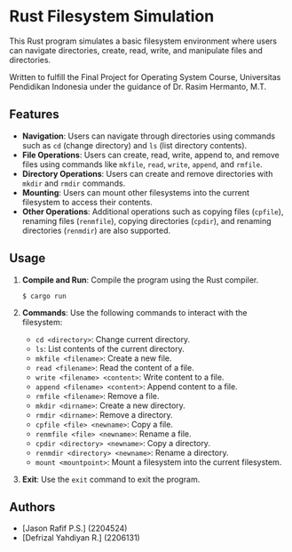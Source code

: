 # Rust Filesystem Simulation

This Rust program simulates a basic filesystem environment where users can navigate directories, create, read, write, and manipulate files and directories.

Written to fulfill the Final Project for Operating System Course, Universitas Pendidikan Indonesia
under the guidance of Dr. Rasim Hermanto, M.T.

## Features

- **Navigation**: Users can navigate through directories using commands such as `cd` (change directory) and `ls` (list directory contents).
- **File Operations**: Users can create, read, write, append to, and remove files using commands like `mkfile`, `read`, `write`, `append`, and `rmfile`.
- **Directory Operations**: Users can create and remove directories with `mkdir` and `rmdir` commands.
- **Mounting**: Users can mount other filesystems into the current filesystem to access their contents.
- **Other Operations**: Additional operations such as copying files (`cpfile`), renaming files (`renmfile`), copying directories (`cpdir`), and renaming directories (`renmdir`) are also supported.

## Usage

1. **Compile and Run**: Compile the program using the Rust compiler.
   ```
   $ cargo run
   ```


3. **Commands**: Use the following commands to interact with the filesystem:
   - `cd <directory>`: Change current directory.
   - `ls`: List contents of the current directory.
   - `mkfile <filename>`: Create a new file.
   - `read <filename>`: Read the content of a file.
   - `write <filename> <content>`: Write content to a file.
   - `append <filename> <content>`: Append content to a file.
   - `rmfile <filename>`: Remove a file.
   - `mkdir <dirname>`: Create a new directory.
   - `rmdir <dirname>`: Remove a directory.
   - `cpfile <file> <newname>`: Copy a file.
   - `renmfile <file> <newname>`: Rename a file.
   - `cpdir <directory> <newname>`: Copy a directory.
   - `renmdir <directory> <newname>`: Rename a directory.
   - `mount <mountpoint>`: Mount a filesystem into the current filesystem.

4. **Exit**: Use the `exit` command to exit the program.

## Authors

- [Jason Rafif P.S.] (2204524)
- [Defrizal Yahdiyan R.] (2206131)
